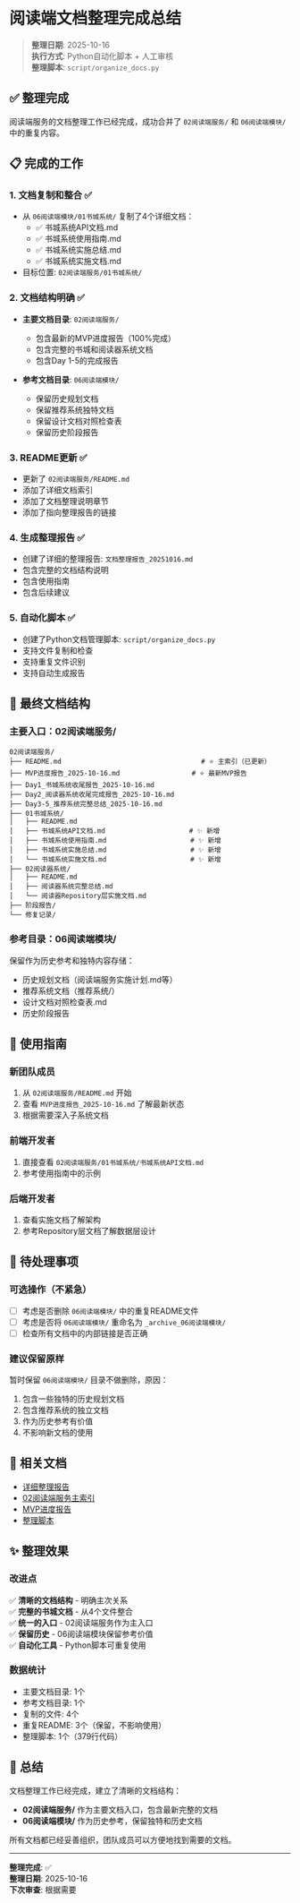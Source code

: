 # 阅读端文档整理完成总结

> **整理日期**: 2025-10-16  
> **执行方式**: Python自动化脚本 + 人工审核  
> **整理脚本**: `script/organize_docs.py`

## ✅ 整理完成

阅读端服务的文档整理工作已经完成，成功合并了 `02阅读端服务/` 和 `06阅读端模块/` 中的重复内容。

## 📋 完成的工作

### 1. 文档复制和整合 ✅
- 从 `06阅读端模块/01书城系统/` 复制了4个详细文档：
  - ✅ 书城系统API文档.md
  - ✅ 书城系统使用指南.md
  - ✅ 书城系统实施总结.md
  - ✅ 书城系统实施文档.md
- 目标位置: `02阅读端服务/01书城系统/`

### 2. 文档结构明确 ✅
- **主要文档目录**: `02阅读端服务/`
  - 包含最新的MVP进度报告（100%完成）
  - 包含完整的书城和阅读器系统文档
  - 包含Day 1-5的完成报告
  
- **参考文档目录**: `06阅读端模块/`
  - 保留历史规划文档
  - 保留推荐系统独特文档
  - 保留设计文档对照检查表
  - 保留历史阶段报告

### 3. README更新 ✅
- 更新了 `02阅读端服务/README.md`
- 添加了详细文档索引
- 添加了文档整理说明章节
- 添加了指向整理报告的链接

### 4. 生成整理报告 ✅
- 创建了详细的整理报告: `文档整理报告_20251016.md`
- 包含完整的文档结构说明
- 包含使用指南
- 包含后续建议

### 5. 自动化脚本 ✅
- 创建了Python文档管理脚本: `script/organize_docs.py`
- 支持文件复制和检查
- 支持重复文件识别
- 支持自动生成报告

## 📂 最终文档结构

### 主要入口：02阅读端服务/

```
02阅读端服务/
├── README.md                                   # ⭐ 主索引（已更新）
├── MVP进度报告_2025-10-16.md                  # ⭐ 最新MVP报告
├── Day1_书城系统收尾报告_2025-10-16.md
├── Day2_阅读器系统收尾完成报告_2025-10-16.md
├── Day3-5_推荐系统完整总结_2025-10-16.md
├── 01书城系统/
│   ├── README.md
│   ├── 书城系统API文档.md                     # ✨ 新增
│   ├── 书城系统使用指南.md                     # ✨ 新增
│   ├── 书城系统实施总结.md                     # ✨ 新增
│   └── 书城系统实施文档.md                     # ✨ 新增
├── 02阅读器系统/
│   ├── README.md
│   ├── 阅读器系统完整总结.md
│   └── 阅读器Repository层实施文档.md
├── 阶段报告/
└── 修复记录/
```

### 参考目录：06阅读端模块/

保留作为历史参考和独特内容存储：
- 历史规划文档（阅读端服务实施计划.md等）
- 推荐系统文档（推荐系统/）
- 设计文档对照检查表.md
- 历史阶段报告

## 🎯 使用指南

### 新团队成员
1. 从 `02阅读端服务/README.md` 开始
2. 查看 `MVP进度报告_2025-10-16.md` 了解最新状态
3. 根据需要深入子系统文档

### 前端开发者
1. 直接查看 `02阅读端服务/01书城系统/书城系统API文档.md`
2. 参考使用指南中的示例

### 后端开发者
1. 查看实施文档了解架构
2. 参考Repository层文档了解数据层设计

## 📝 待处理事项

### 可选操作（不紧急）
- [ ] 考虑是否删除 `06阅读端模块/` 中的重复README文件
- [ ] 考虑是否将 `06阅读端模块/` 重命名为 `_archive_06阅读端模块/`
- [ ] 检查所有文档中的内部链接是否正确

### 建议保留原样
暂时保留 `06阅读端模块/` 目录不做删除，原因：
1. 包含一些独特的历史规划文档
2. 包含推荐系统的独立文档
3. 作为历史参考有价值
4. 不影响新文档的使用

## 🔗 相关文档

- [详细整理报告](./文档整理报告_20251016.md)
- [02阅读端服务主索引](./02阅读端服务/README.md)
- [MVP进度报告](./02阅读端服务/MVP进度报告_2025-10-16.md)
- [整理脚本](../script/organize_docs.py)

## ✨ 整理效果

### 改进点
✅ **清晰的文档结构** - 明确主次关系  
✅ **完整的书城文档** - 从4个文件整合  
✅ **统一的入口** - 02阅读端服务作为主入口  
✅ **保留历史** - 06阅读端模块保留参考价值  
✅ **自动化工具** - Python脚本可重复使用

### 数据统计
- 主要文档目录: 1个
- 参考文档目录: 1个
- 复制的文件: 4个
- 重复README: 3个（保留，不影响使用）
- 整理脚本: 1个（379行代码）

## 🎉 总结

文档整理工作已经完成，建立了清晰的文档结构：
- **02阅读端服务/** 作为主要文档入口，包含最新完整的文档
- **06阅读端模块/** 作为历史参考，保留独特和历史文档

所有文档都已经妥善组织，团队成员可以方便地找到需要的文档。

---

**整理完成**: ✅  
**整理日期**: 2025-10-16  
**下次审查**: 根据需要

